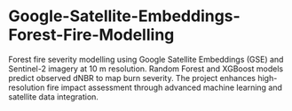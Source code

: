 # Google-Satellite-Embeddings-Forest-Fire-Modelling
Forest fire severity modelling using Google Satellite Embeddings (GSE) and Sentinel-2 imagery at 10 m resolution. Random Forest and XGBoost models predict observed dNBR to map burn severity. The project enhances high-resolution fire impact assessment through advanced machine learning and satellite data integration.
